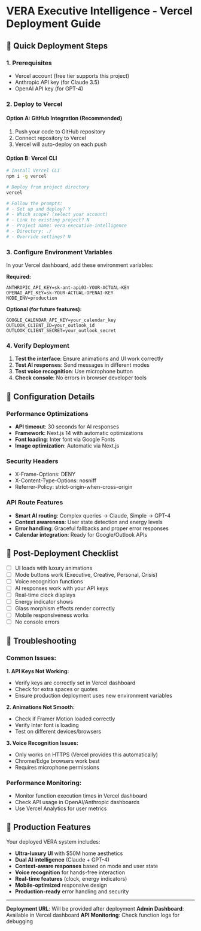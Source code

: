 # VERA Executive Intelligence - Vercel Deployment Guide

## 🚀 Quick Deployment Steps

### 1. Prerequisites
- Vercel account (free tier supports this project)
- Anthropic API key (for Claude 3.5)
- OpenAI API key (for GPT-4)

### 2. Deploy to Vercel

#### Option A: GitHub Integration (Recommended)
1. Push your code to GitHub repository
2. Connect repository to Vercel
3. Vercel will auto-deploy on each push

#### Option B: Vercel CLI
```bash
# Install Vercel CLI
npm i -g vercel

# Deploy from project directory
vercel

# Follow the prompts:
# - Set up and deploy? Y
# - Which scope? (select your account)
# - Link to existing project? N
# - Project name: vera-executive-intelligence
# - Directory: ./
# - Override settings? N
```

### 3. Configure Environment Variables

In your Vercel dashboard, add these environment variables:

**Required:**
```
ANTHROPIC_API_KEY=sk-ant-api03-YOUR-ACTUAL-KEY
OPENAI_API_KEY=sk-YOUR-ACTUAL-OPENAI-KEY
NODE_ENV=production
```

**Optional (for future features):**
```
GOOGLE_CALENDAR_API_KEY=your_calendar_key
OUTLOOK_CLIENT_ID=your_outlook_id
OUTLOOK_CLIENT_SECRET=your_outlook_secret
```

### 4. Verify Deployment

1. **Test the interface**: Ensure animations and UI work correctly
2. **Test AI responses**: Send messages in different modes
3. **Test voice recognition**: Use microphone button
4. **Check console**: No errors in browser developer tools

## 🔧 Configuration Details

### Performance Optimizations
- **API timeout**: 30 seconds for AI responses
- **Framework**: Next.js 14 with automatic optimizations
- **Font loading**: Inter font via Google Fonts
- **Image optimization**: Automatic via Next.js

### Security Headers
- X-Frame-Options: DENY
- X-Content-Type-Options: nosniff
- Referrer-Policy: strict-origin-when-cross-origin

### API Route Features
- **Smart AI routing**: Complex queries → Claude, Simple → GPT-4
- **Context awareness**: User state detection and energy levels
- **Error handling**: Graceful fallbacks and proper error responses
- **Calendar integration**: Ready for Google/Outlook APIs

## 🎯 Post-Deployment Checklist

- [ ] UI loads with luxury animations
- [ ] Mode buttons work (Executive, Creative, Personal, Crisis)
- [ ] Voice recognition functions
- [ ] AI responses work with your API keys
- [ ] Real-time clock displays
- [ ] Energy indicator shows
- [ ] Glass morphism effects render correctly
- [ ] Mobile responsiveness works
- [ ] No console errors

## 🚨 Troubleshooting

### Common Issues:

**1. API Keys Not Working:**
- Verify keys are correctly set in Vercel dashboard
- Check for extra spaces or quotes
- Ensure production deployment uses new environment variables

**2. Animations Not Smooth:**
- Check if Framer Motion loaded correctly
- Verify Inter font is loading
- Test on different devices/browsers

**3. Voice Recognition Issues:**
- Only works on HTTPS (Vercel provides this automatically)
- Chrome/Edge browsers work best
- Requires microphone permissions

### Performance Monitoring:
- Monitor function execution times in Vercel dashboard
- Check API usage in OpenAI/Anthropic dashboards
- Use Vercel Analytics for user metrics

## 🌟 Production Features

Your deployed VERA system includes:
- **Ultra-luxury UI** with $50M home aesthetics
- **Dual AI intelligence** (Claude + GPT-4)
- **Context-aware responses** based on mode and user state
- **Voice recognition** for hands-free interaction
- **Real-time features** (clock, energy indicators)
- **Mobile-optimized** responsive design
- **Production-ready** error handling and security

---

**Deployment URL**: Will be provided after deployment
**Admin Dashboard**: Available in Vercel dashboard
**API Monitoring**: Check function logs for debugging